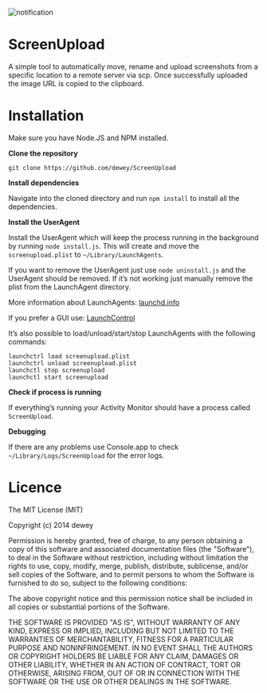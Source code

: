 ![notification](https://img.notmyhostna.me/047df78a4eac436396d9f6b0957c0a8ddfc198b6.png)

# ScreenUpload

A simple tool to automatically move, rename and upload screenshots from a specific location to a remote server via scp. Once successfully uploaded the image URL is copied to the clipboard.

# Installation


Make sure you have Node.JS and NPM installed.

**Clone the repository**

`git clone https://github.com/dewey/ScreenUpload`

**Install dependencies**

Navigate into the cloned directory and run `npm install` to install all the dependencies.

**Install the UserAgent**

Install the UserAgent which will keep the process running in the background by running `node install.js`. This will create and move the `screenupload.plist` to `~/Library/LaunchAgents`.

If you want to remove the UserAgent just use `node uninstall.js` and the UserAgent should be removed. If it’s not working just manually remove the plist from the LaunchAgent directory.

More information about LaunchAgents: [launchd.info](http://launchd.info/)

If you prefer a GUI use: [LaunchControl](http://www.soma-zone.com/LaunchControl/)

It’s also possible to load/unload/start/stop LaunchAgents with the following commands:
    
    launchctrl load screenupload.plist
    launchctrl unload screenupload.plist
    launchctl stop screenupload
    launchctl start screenupload

**Check if process is running**

If everything’s running your Activity Monitor should have a process called `ScreenUpload`.

**Debugging**

If there are any problems use Console.app to check `~/Library/Logs/ScreenUpload` for the error logs.

# Licence

The MIT License (MIT)

Copyright (c) 2014 dewey

Permission is hereby granted, free of charge, to any person obtaining a copy
of this software and associated documentation files (the "Software"), to deal
in the Software without restriction, including without limitation the rights
to use, copy, modify, merge, publish, distribute, sublicense, and/or sell
copies of the Software, and to permit persons to whom the Software is
furnished to do so, subject to the following conditions:

The above copyright notice and this permission notice shall be included in all
copies or substantial portions of the Software.

THE SOFTWARE IS PROVIDED "AS IS", WITHOUT WARRANTY OF ANY KIND, EXPRESS OR
IMPLIED, INCLUDING BUT NOT LIMITED TO THE WARRANTIES OF MERCHANTABILITY,
FITNESS FOR A PARTICULAR PURPOSE AND NONINFRINGEMENT. IN NO EVENT SHALL THE
AUTHORS OR COPYRIGHT HOLDERS BE LIABLE FOR ANY CLAIM, DAMAGES OR OTHER
LIABILITY, WHETHER IN AN ACTION OF CONTRACT, TORT OR OTHERWISE, ARISING FROM,
OUT OF OR IN CONNECTION WITH THE SOFTWARE OR THE USE OR OTHER DEALINGS IN THE
SOFTWARE.
